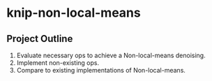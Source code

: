 # knip-non-local-means

## Project Outline

1. Evaluate necessary ops to achieve a Non-local-means denoising.
2. Implement non-existing ops.
3. Compare to existing implementations of Non-local-means.

